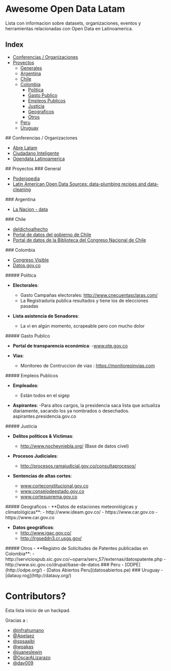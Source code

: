 # Awesome Open Data Latam

Lista con informacion sobre datasets, organizaciones, eventos y herramientas relacionadas con Open Data en Latinoamerica.

## Index

- [Conferencias / Organizaciones](#conferencias-org)
- [Proyectos](#proyectos)
	- [Generales](#proyectos-general)
	- [Argentina](#proyectos-argentina)
	- [Chile](#proyectos-chile)
	- [Colombia](#proyectos-colombia)
		- [Politica](#proyectos-colombia-politica)
		- [Gasto Publico](#proyectos-colombia-gasto-publico)
		- [Empleos Publicos](#proyectos-colombia-empleos-publico)
		- [Justicia](#proyectos-colombia-justicia)
		- [Geograficos](#proyectos-colombia-geograficos)
		- [Otros](#proyectos-colombia-otros)
	- [Peru](#proyectos-peru)
	- [Uruguay](#proyectos-uruguay)


<a name="confencias-org" />
## Conferencias / Organizaciones

 - [Abre Latam](http://www.abrelatam.org)
 - [Ciudadano Inteligente](https://github.com/ciudadanointeligente/)
 - [Opendata Latinoamerica](http://www.opendatalatinoamerica.org/home/)

<a name="proyectos" />
## Proyectos

<a name="proyectos-general" />
### General

 - [Poderopedia](http://www.poderopedia.org/)
 - [Latin American Open Data Sources: data-plumbing recipes and data-cleaning](https://github.com/spsaaibi/latamdataresources)

<a name="proyectos-argentina" />
### Argentina

- [La Nacion - data](http://www.lanacion.com.ar/data)

<a name="proyectos-chile" />
### Chile

 - [deldichoalhecho](http://deldichoalhecho.cl/)
 - [Portal de datos del gobierno de Chile](http://datos.gob.cl/)
 - [Portal de datos de la Biblioteca del Congreso Nacional de Chile](http://datos.bcn.cl/)

<a name="proyectos-colombia" />
### Colombia

 - [Congreso Visible](http://www.congresovisible.org/)
 - [Datos.gov.co](http://datos.gov.co/)

<a name="proyectos-colombia-politica" />
##### Politica

 - **Electorales**:
 	- Gasto Campañas electorales: http://www.cnecuentasclaras.com/
 	- La Registraduría publica resultados y tiene los de elecciones pasadas

 - **Lista asistencia de Senadores**:
 	- La vi en algún momento, scrapeable pero con mucho dolor

<a name="proyectos-colombia-gasto-publico" />
##### Gasto Publico
 
 - **Portal de transparencia económica**: 
 	-www.pte.gov.co

 - **Vias**: 
 	- Monitoreo de Contruccion de vias : https://monitoreoinvias.com

<a name="proyectos-colombia-empleos-publico" />
##### Empleos Publicos

 - **Empleados**: 
 	- Están todos en el sigep

 - **Aspirantes**: 
 	-Para altos cargos, la presidencia saca lista que actualiza diariamente, sacando los ya nombrados o desechados. aspirantes.presidencia.gov.co

<a name="proyectos-colombia-justicia" />
##### Justicia

 - **Delitos politicos & Victimas**: 
 	- http://www.nocheyniebla.org/  (Base de datos civel)

 - **Procesos Judiciales**: 
 	- http://procesos.ramajudicial.gov.co/consultaprocesos/

 - **Sentencias de altas cortes**: 
	- www.corteconstitucional.gov.co
	- www.consejodeestado.gov.co
	- www.cortesuprema.gov.co

<a name="proyectos-colombia-geograficos" />
##### Geograficos
 - **Datos de estaciones meteorológicas y climatológicas**: 
 	- http://www.ideam.gov.co/
 	- https://www.car.gov.co
 	- https://www.car.gov.co

 - **Datos geográficos**:
 	- http://www.igac.gov.co/
 	- http://lrgseddn3.cr.usgs.gov/

<a name="proyectos-colombia-otros" />
##### Otros
  - **Registro de Solicitudes de Patentes  publicadas en Colombia**: 
  	- http://serviciospub.sic.gov.co/~oparra/serv_57/externas/datospatente.php
  	- http://www.sic.gov.co/drupal/base-de-datos

<a name="proyectos-peru" />
### Peru
 - [ODPE](http://odpe.org/)
 - [Datos Abiertos Peru](datosabiertos.pe)

<a name="proyectos-uruguay" />
### Uruguay
 - [datauy.rog](http://datauy.org/)



# Contributors?

Esta lista inicio de un hackpad. 

Gracias a :

 - [@infrahumano](https://twitter.com/infrahumano)
 - [@Apelaez](https://twitter.com/Apelaez)
 - [@spsaaibi](https://twitter.com/spsaaibi)
 - [@woakas](https://twitter.com/woakas)
 - [@juaneslewin](https://twitter.com/juaneslewin)
 - [@OscarALizarazo](https://twitter.com/OscarALizarazo)
 - [@dav009]( https://twitter.com/OscarALizarazo)
